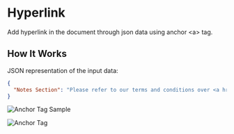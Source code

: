 # Hyperlink

Add hyperlink in the document through json data using anchor <a\> tag.
 
## How It Works

JSON representation of the input data:

```json
{
  "Notes Section": "Please refer to our terms and conditions over <a href=\"https://www.adobe.com/legal/terms.html\">here</a>"
}
```
![Anchor Tag Sample](../images/anchor-tag_sample.png)

![Anchor Tag](../images/anchor-tag1.png)